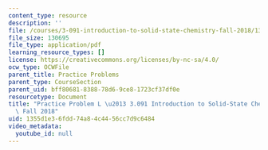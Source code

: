 ```yaml
---
content_type: resource
description: ''
file: /courses/3-091-introduction-to-solid-state-chemistry-fall-2018/1355d1e36fdd74a84c4456cc7d9c6484_MIT3_091F18_PPL.pdf
file_size: 130695
file_type: application/pdf
learning_resource_types: []
license: https://creativecommons.org/licenses/by-nc-sa/4.0/
ocw_type: OCWFile
parent_title: Practice Problems
parent_type: CourseSection
parent_uid: bff80681-8388-78d6-9ce8-1723cf37df0e
resourcetype: Document
title: "Practice Problem L \u2013 3.091 Introduction to Solid-State Chemistry \u2013\
  \ Fall 2018"
uid: 1355d1e3-6fdd-74a8-4c44-56cc7d9c6484
video_metadata:
  youtube_id: null
---
```

